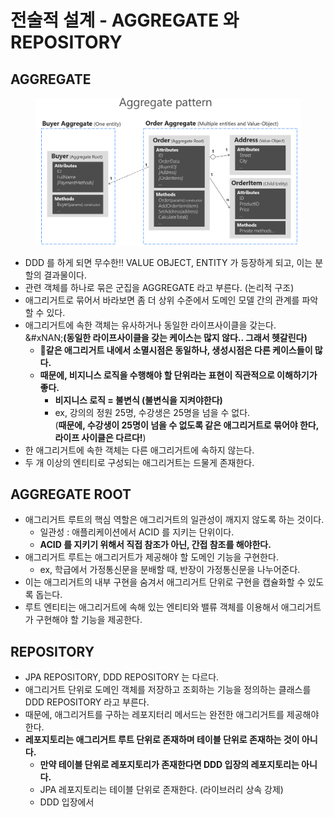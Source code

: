# 전술적 설계 - AGGREGATE 와 REPOSITORY

## AGGREGATE

<figure><img src="../../../../../.gitbook/assets/image (7).png" alt=""><figcaption></figcaption></figure>

* DDD 를 하게 되면 무수한!! VALUE OBJECT, ENTITY 가 등장하게 되고, 이는 분할의 결과물이다.
* 관련 객체를 하나로 묶은 군집을 AGGREGATE 라고 부른다. (논리적 구조)
* 애그리거트로 묶어서 바라보면 좀 더 상위 수준에서 도메인 모델 간의 관계를 파악할 수 있다.&#x20;
* 애그리거트에 속한 객체는 유사하거나 동일한 라이프사이클을 갖는다. \
  &#xNAN;**(동일한 라이프사이클을 갖는 케이스는 많지 않다.. 그래서 헷갈린다)**
  * **같은 애그리거트 내에서 소멸시점은 동일하나, 생성시점은 다른 케이스들이 많다.**
  * **때문에, 비지니스 로직을 수행해야 할 단위라는 표현이 직관적으로 이해하기가 좋다.**&#x20;
    * **비지니스 로직 = 불변식 (불변식을 지켜야한다)**&#x20;
    * ex, 강의의 정원 25명, 수강생은 25명을 넘을 수 없다.\
      (**때문에, 수강생이 25명이 넘을 수 없도록 같은 애그리거트로 묶어야 한다, 라이프 사이클은 다르다!**)
* 한 애그리거트에 속한 객체는 다른 애그리거트에 속하지 않는다.&#x20;
* 두 개 이상의 엔티티로 구성되는 애그리거트는 드물게 존재한다.&#x20;

## AGGREGATE ROOT&#x20;

* 애그리거트 루트의 핵심 역할은 애그리거트의 일관성이 깨지지 않도록 하는 것이다.
  * 일관성 : 애플리케이션에서 ACID 를 지키는 단위이다.
  * **ACID 를 지키기 위해서 직접 참조가 아닌, 간접 참조를 해야한다.**
* 애그리거트 루트는 애그리거트가 제공해야 할 도메인 기능을 구현한다.&#x20;
  * ex, 학급에서 가정통신문을 분배할 때, 반장이 가정통신문을 나누어준다.&#x20;
* 이는 애그리거트의 내부 구현을 숨겨서 애그리거트 단위로 구현을 캡슐화할 수 있도록 돕는다.
* 루트 엔티티는 애그리거트에 속해 있는 엔티티와 밸류 객체를 이용해서 애그리거트가 구현해야 할 기능을 제공한다.

## REPOSITORY&#x20;

* JPA REPOSITORY, DDD REPOSITORY 는 다르다.&#x20;
* 애그리거트 단위로 도메인 객체를 저장하고 조회하는 기능을 정의하는 클래스를 DDD REPOSITORY 라고 부른다.&#x20;
* 때문에, 애그리거트를 구하는 레포지터리 메서드는 완전한 애그리거트를 제공해야 한다.&#x20;
* **레포지토리는 애그리거트 루트 단위로 존재하며 테이블 단위로 존재하는 것이 아니다.**&#x20;
  * **만약 테이블 단위로 레포지토리가 존재한다면 DDD 입장의 레포지토리는 아니다.**&#x20;
  * JPA 레포지토리는 테이블 단위로 존재한다. (라이브러리 상속 강제)&#x20;
  * DDD 입장에서&#x20;
